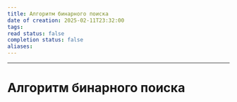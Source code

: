 ```yaml
---
title: Алгоритм бинарного поиска
date of creation: 2025-02-11T23:32:00
tags: 
read status: false
completion status: false
aliases:
---
```

---
# Алгоритм бинарного поиска
